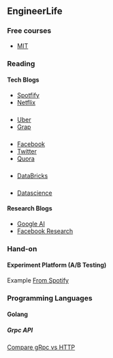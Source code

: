 ## EngineerLife
### Free courses
+ [MIT](http://web.mit.edu/6.005/www/fa15/)
### Reading
#### Tech Blogs
+ [Spotfify](https://engineering.atspotify.com/)
+ [Netflix](https://netflixtechblog.com/)
###
+ [Uber](https://eng.uber.com/)
+ [Grap](https://engineering.grab.com/)
###
+ [Facebook](https://engineering.fb.com/)
+ [Twitter](https://blog.twitter.com/)
+ [Quora](https://www.quora.com/q/quoraengineering)
###
+ [DataBricks](https://databricks.com/blog/category/engineering)
###
+ [Datascience](https://towardsdatascience.com/)

#### Research Blogs
+ [Google AI](https://ai.googleblog.com/)
+ [Facebook Research](https://research.fb.com/)

### Hand-on
#### Experiment Platform (A/B Testing)
Example 
[From Spotify](https://engineering.atspotify.com/2020/10/29/spotifys-new-experimentation-platform-part-1/)

### Programming Languages
#### Golang
##### Grpc API
[Compare gRpc vs HTTP](https://docs.microsoft.com/en-us/aspnet/core/grpc/comparison?view=aspnetcore-5.0)
